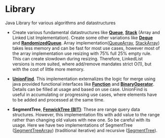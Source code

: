 # Library
Java Library for various algorithms and datastructures

- Create various fundamental datastructures like [**Queue**](src/main/java/pr/lib/ds/collection/Queue.java), [**Stack**](src/main/java/pr/lib/ds/collection/Stack.java) (Array and Linked List Implementation). Create some other variations like [**Deque**](src/main/java/pr/lib/ds/collection/Dequeue.java) and [**RandomizedQueue**](src/main/java/pr/lib/ds/collection/RandomizedQueue.java). Array implementation([QueueArray](src/main/java/pr/lib/ds/collection/QueueArray.java), [StackArray](src/main/java/pr/lib/ds/collection/StackArray.java)) takes less memory and can be fast for most use cases, however most of the array implementation use resizing with 75% full 25% empty rule. This can create slowdown during resizing. Therefore, LinkedList versions is more suited, where add/remove mandates strict O(1), but with the cost of little more memory.

- [**UnionFind**](src/main/java/pr/lib/ds/set/disjointset/UnionFind.java). This implementation externalizes the logic for merge using java provided functional interfaces like [**Function**](https://docs.oracle.com/javase/8/docs/api/java/util/function/Function.html) and [**BinaryOperator**](https://docs.oracle.com/javase/8/docs/api/java/util/function/BinaryOperator.html). Details can be filled at usage and based on use case.  UnionFind is useful in accumulating or progressing use cases, where elements have to be added and processed at the same time.

- **SegmentTree**, [**FenwickTree (BIT)**](src/main/java/pr/lib/ds/tree/fenwicktreearr/FenwickTreeArr.java): These are range query data structures. However, this implementation fits with add value to the range rather than changing old values with new one. So be careful with its usage. Here we have two implementations of SegmentTree ([SegmentTreeArray](src/main/java/pr/lib/ds/tree/segmenttree/SegmentTreeArr.java)) (traditional iterative) and recursive ([SegmentTree](src/main/java/pr/lib/ds/tree/segmenttree/SegmentTreeRec.java)).
